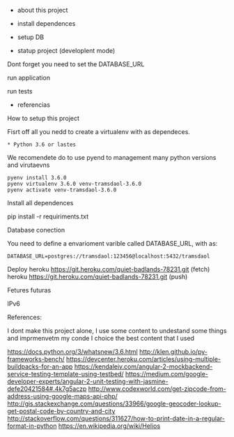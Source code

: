 * about this project

* install dependences

* setup DB

* statup project (developlent mode)

Dont forget you need to set the DATABASE_URL

 run application

 run tests


* referencias

How to setup this project 

Fisrt off all you nedd to create a virtualenv with as dependeces.

    * Python 3.6 or lastes

We recomendete do to use pyend to management many python versions and virutaevns

 ```
 pyenv install 3.6.0
 pyenv virtualenv 3.6.0 venv-tramsdaol-3.6.0
 pyenv activate venv-tramsdaol-3.6.0 
 ```

Install all dependences

pip install -r requiriments.txt

Database conection

You need to define a envarioment varible called DATABASE_URL, with as:

```
DATABASE_URL=postgres://tramsdaol:123456@localhost:5432/tramsdaol
```

Deploy 
heroku	https://git.heroku.com/quiet-badlands-78231.git (fetch)
heroku	https://git.heroku.com/quiet-badlands-78231.git (push)



Fetures futuras

IPv6


References:



I dont make this project alone,
I use some content to undestand some things and imprmenvetm my conde
I choice the best content that I used

https://docs.python.org/3/whatsnew/3.6.html
http://klen.github.io/py-frameworks-bench/
https://devcenter.heroku.com/articles/using-multiple-buildpacks-for-an-app
https://kendaleiv.com/angular-2-mockbackend-service-testing-template-using-testbed/
https://medium.com/google-developer-experts/angular-2-unit-testing-with-jasmine-defe20421584#.4k7g5aczp
http://www.codexworld.com/get-zipcode-from-address-using-google-maps-api-php/
http://gis.stackexchange.com/questions/33966/google-geocoder-lookup-get-postal-code-by-country-and-city
http://stackoverflow.com/questions/311627/how-to-print-date-in-a-regular-format-in-python
https://en.wikipedia.org/wiki/Helios

